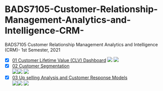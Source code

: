 # BADS7105-Customer-Relationship-Management-Analytics-and-Intelligence-CRM-
BADS7105 Customer Relationship Management Analytics and Intelligence (CRM)- 1st Semester, 2021
- [x] [01 Customer Lifetime Value (CLV) Dashboard](./01%20Customer%20Lifetime%20Value%20(CLV)%20Dashboard)
[![](https://img.shields.io/badge/-Dashboard-blue)](#) [![](https://img.shields.io/badge/-Power--BI-green)](#)  
- [x] [02 Customer Segmentation](./02%20Customer%20Segmentation)  
[![](https://img.shields.io/badge/-K--Means-orange)](#)[![](https://img.shields.io/badge/-Python-green)](#) [![](https://img.shields.io/badge/-Google--Colab-blue)](#) 
- [x] [03 Up selling Analysis and Customer Response Models](./Homework%2003%20-%20Value%20Proposition)  
[![](https://img.shields.io/badge/-K--Means-orange)](#)[![](https://img.shields.io/badge/-Python-green)](#) [![](https://img.shields.io/badge/-Google--Colab-blue)](#) 

